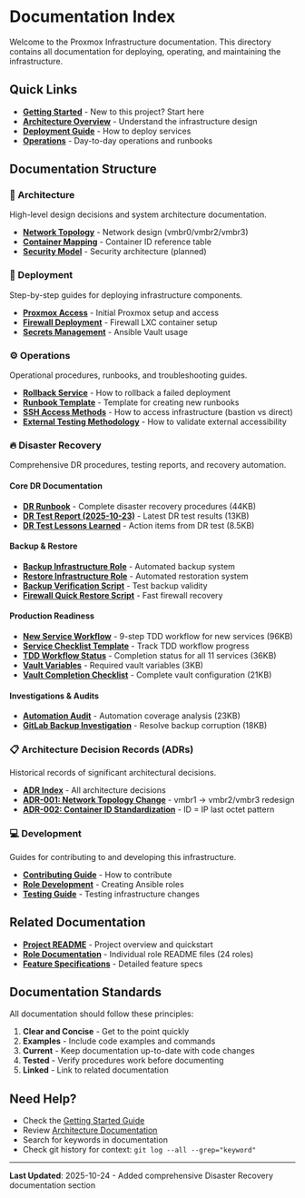 # Documentation Index

Welcome to the Proxmox Infrastructure documentation. This directory contains all documentation for deploying, operating, and maintaining the infrastructure.

## Quick Links

- **[Getting Started](getting-started.md)** - New to this project? Start here
- **[Architecture Overview](architecture/network-topology.md)** - Understand the infrastructure design
- **[Deployment Guide](deployment/)** - How to deploy services
- **[Operations](operations/)** - Day-to-day operations and runbooks

## Documentation Structure

### 📐 Architecture
High-level design decisions and system architecture documentation.

- **[Network Topology](architecture/network-topology.md)** - Network design (vmbr0/vmbr2/vmbr3)
- **[Container Mapping](architecture/container-mapping.md)** - Container ID reference table
- **[Security Model](architecture/security-model.md)** - Security architecture (planned)

### 🚀 Deployment
Step-by-step guides for deploying infrastructure components.

- **[Proxmox Access](deployment/proxmox-access.md)** - Initial Proxmox setup and access
- **[Firewall Deployment](deployment/firewall-deployment.md)** - Firewall LXC container setup
- **[Secrets Management](deployment/secrets-management.md)** - Ansible Vault usage

### ⚙️ Operations
Operational procedures, runbooks, and troubleshooting guides.

- **[Rollback Service](operations/rollback-service.md)** - How to rollback a failed deployment
- **[Runbook Template](operations/runbook-template.md)** - Template for creating new runbooks
- **[SSH Access Methods](operations/ssh-access-methods.md)** - How to access infrastructure (bastion vs direct)
- **[External Testing Methodology](operations/external-testing-methodology.md)** - How to validate external accessibility

### 🔥 Disaster Recovery
Comprehensive DR procedures, testing reports, and recovery automation.

#### Core DR Documentation
- **[DR Runbook](DR_RUNBOOK.md)** - Complete disaster recovery procedures (44KB)
- **[DR Test Report (2025-10-23)](DR_TEST_REPORT_2025-10-23.md)** - Latest DR test results (13KB)
- **[DR Test Lessons Learned](DR_TEST_LESSONS_LEARNED.md)** - Action items from DR test (8.5KB)

#### Backup & Restore
- **[Backup Infrastructure Role](../roles/backup_infrastructure/)** - Automated backup system
- **[Restore Infrastructure Role](../roles/restore_infrastructure/)** - Automated restoration system
- **[Backup Verification Script](../scripts/verify-backup.sh)** - Test backup validity
- **[Firewall Quick Restore Script](../scripts/restore-firewall.sh)** - Fast firewall recovery

#### Production Readiness
- **[New Service Workflow](NEW_SERVICE_WORKFLOW.md)** - 9-step TDD workflow for new services (96KB)
- **[Service Checklist Template](SERVICE_CHECKLIST_TEMPLATE.md)** - Track TDD workflow progress
- **[TDD Workflow Status](TDD_WORKFLOW_STATUS.md)** - Completion status for all 11 services (36KB)
- **[Vault Variables](VAULT_VARIABLES.md)** - Required vault variables (3KB)
- **[Vault Completion Checklist](VAULT_COMPLETION_CHECKLIST.md)** - Complete vault configuration (21KB)

#### Investigations & Audits
- **[Automation Audit](AUTOMATION_AUDIT.md)** - Automation coverage analysis (23KB)
- **[GitLab Backup Investigation](GITLAB_BACKUP_INVESTIGATION.md)** - Resolve backup corruption (18KB)

### 📋 Architecture Decision Records (ADRs)
Historical records of significant architectural decisions.

- **[ADR Index](adr/README.md)** - All architecture decisions
- **[ADR-001: Network Topology Change](adr/001-network-topology-change.md)** - vmbr1 → vmbr2/vmbr3 redesign
- **[ADR-002: Container ID Standardization](adr/002-container-id-standardization.md)** - ID = IP last octet pattern

### 💻 Development
Guides for contributing to and developing this infrastructure.

- **[Contributing Guide](development/contributing.md)** - How to contribute
- **[Role Development](development/role-development.md)** - Creating Ansible roles
- **[Testing Guide](development/testing.md)** - Testing infrastructure changes

## Related Documentation

- **[Project README](../README.md)** - Project overview and quickstart
- **[Role Documentation](../roles/)** - Individual role README files (24 roles)
- **[Feature Specifications](../specs/)** - Detailed feature specs

## Documentation Standards

All documentation should follow these principles:

1. **Clear and Concise** - Get to the point quickly
2. **Examples** - Include code examples and commands
3. **Current** - Keep documentation up-to-date with code changes
4. **Tested** - Verify procedures work before documenting
5. **Linked** - Link to related documentation

## Need Help?

- Check the [Getting Started Guide](getting-started.md)
- Review [Architecture Documentation](architecture/)
- Search for keywords in documentation
- Check git history for context: `git log --all --grep="keyword"`

---

**Last Updated**: 2025-10-24 - Added comprehensive Disaster Recovery documentation section
